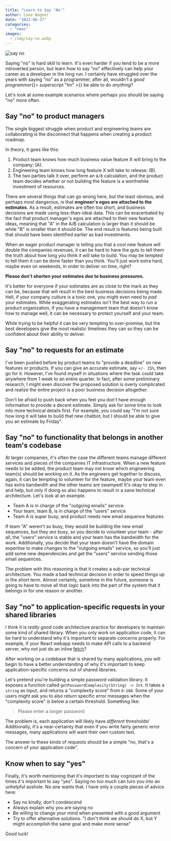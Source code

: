 ```yaml
---
title: "Learn to Say 'No'"
author: Lane Wagner
date: "2022-06-27"
categories: 
  - "news"
images:
  - /img/say-no.webp
---
```


![say no](/img/say-no.webp)

Saying "no" is hard skill to learn. It's even harder if you tend to be a more introverted person, but learn how to say "no" effectively can help your career as a developer in the long run. I certainly have struggled over the years with saying "no" as a programmer, after all, wouldn't a *good programmer*{{< superscript "tm" >}} be able to do *anything*?

Let's look at some example scenarios where perhaps you should be saying "no" more often.

## Say "no" to product managers

The single biggest struggle when product and engineering teams are collaborating is the disconnect that happens when creating a product roadmap.

In theory, it goes like this:

1. Product team knows how much business value feature X will bring to the company: (A).
2. Engineering team knows how long feature X will take to release: (B).
3. The two parties talk it over, perform an `A/B` calculation, and the product team decides whether or not building the feature is a worthwhile investment of resources.

There are several things that can go wrong here, but the least obvious, and perhaps most dangerous, is that **engineer's egos are attached to the estimates**. As a result, estimates are often too short, and business decisions are made using less-than-ideal data. This can be exacerbated by the fact that product manager's egos are attached to their new feature ideas, meaning that "A" in the A/B calculation is larger than it should be while "B" is smaller than it should be. The end result is features being built that should have been identified earlier as bad investments.

When an eager product manager is telling you that a cool new feature will double the companies revenues, it can be hard to have the guts to tell them the truth about how long you think it will take to build. You may be tempted to tell them it can be done faster than you think. You'll just work extra hard, maybe even on weekends, in order to deliver on time, right?

**Please don't shorten your estimates due to business pressures.**

It's better for everyone if your estimates are as close to the mark as they can be, because that will result in the best business decisions being made. Hell, if your company culture is a toxic one, you might even need to *pad* your estimates. While exaggerating estimates isn't the best way to run a product organization, if you have a management team that doesn't know how to manage well, it can be necessary to protect yourself and your team.

While trying to be helpful it can be very tempting to over-promise, but the best developers give the most realistic timelines they can so they can be confident about their ability to deliver.

## Say "no" to requests for an estimate

I've been pushed before by product teams to "provide a deadline" on new features or products. If you can give an accurate estimate, say `+/- 25%`, then go for it. However, I've found myself in situations where the task could take anywhere from 1 week to an entire quarter. In fact, after some preliminary research, I might even discover the proposed solution is overly complicated and realize the entire project is a poor business decision altogether.

Don't be afraid to push back when you feel you don't have enough information to provide a decent estimate. Simply ask for some time to look into more technical details first. For example, you could say "I'm not sure how long it will take to build that new chatbot, but I should be able to give you an estimate by Friday".

## Say "no" to functionality that belongs in another team's codebase

At larger companies, it's often the case the different teams manage different services and pieces of the companies IT infrastructure. When a new feature needs to be added, the product team may not know which engineering team(s) should be working on it. As the engineers get together to discuss, again, it can be tempting to volunteer for the feature, maybe your team even has extra bandwidth and the other teams are swamped! It's okay to step in and help, but only if doing so also happens to result in a sane technical architecture. Let's look at an example.

* Team A is in charge of the "outgoing emails" service
* Your team, team B, is in charge of the "users" service
* Team A is super busy, and product needs new email sequence features

If team "A" weren't so busy, they would be building the new email sequences, but they *are* busy, so you decide to volunteer your team - after all, the "users" service is stable and your team has the bandwidth for the work. Additionally, you decide that your team doesn't have the domain expertise to make changes to the "outgoing emails" service, so you'll just add some new dependencies and get the "users" service sending those email sequences.

The problem with this reasoning is that it creates a sub-par technical architecture. You made a bad technical decision in order to speed things up in the short term. Almost certainly, sometime in the future, someone is going to have to move all that logic back into the part of the system that it belongs in for one reason or another.

## Say "no" to application-specific requests in your shared libraries

I think it is *really good* code architecture practice for developers to maintain some kind of shared library. When you only work on application code, it can be hard to understand why it's important to separate concerns properly. For example, if your React webapp needs to make API calls to a backend server, why not just do an inline [fetch](https://developer.mozilla.org/en-US/docs/Web/API/Fetch_API)?

After working on a codebase that is shared by many applications, you will begin to have a better understanding of why it's important to keep application-specific concerns out of shared libraries.

Let's pretend you're building a simple password validation library. It exposes a function called `getPasswordComplexity(String) -> Int`. It takes a `string` as input, and returns a "complexity score" from `0-100`. Some of your users might ask you to also return specific error messages when the "complexity score" is below a certain threshold. Something like:

> Please enter a longer password

The problem is, each application will likely have *different* thresholds! Additionally, it's a near-certainty that even if you write fairly generic error messages, many applications will want their own custom text.

The answer to these kinds of requests should be a simple "no, that's a concern of your application code".

## Know when to say "yes"

Finally, it's worth mentioning that it's important to stay cognizant of the times it's important to say "yes". Saying no *too much* can turn you into an unhelpful asshole. No one wants that. I have only a couple pieces of advice here:

* Say no kindly, don't condescend
* Always explain why you are saying no
* Be willing to change your mind when presented with a good argument
* Try to offer alternative solutions. "I don't think we should do X, but Y might accomplish the same goal and make more sense"

Good luck!
